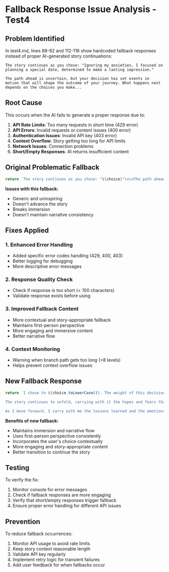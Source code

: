 # Fallback Response Issue Analysis - Test4

## Problem Identified

In test4.md, lines 88-92 and 112-116 show hardcoded fallback responses instead of proper AI-generated story continuations:

```
The story continues as you chose: "Ignoring my anxieties, I focused on planning a special date, determined to make a lasting impression."

The path ahead is uncertain, but your decision has set events in motion that will shape the outcome of your journey. What happens next depends on the choices you make...
```

## Root Cause

This occurs when the AI fails to generate a proper response due to:

1. **API Rate Limits**: Too many requests in short time (429 error)
2. **API Errors**: Invalid requests or content issues (400 error)  
3. **Authentication Issues**: Invalid API key (403 error)
4. **Context Overflow**: Story getting too long for API limits
5. **Network Issues**: Connection problems
6. **Short/Empty Responses**: AI returns insufficient content

## Original Problematic Fallback

```javascript
return `The story continues as you chose: "${choice}"\n\nThe path ahead is uncertain, but your decision has set events in motion that will shape the outcome of your journey. What happens next depends on the choices you make...`
```

**Issues with this fallback:**
- Generic and uninspiring
- Doesn't advance the story
- Breaks immersion
- Doesn't maintain narrative consistency

## Fixes Applied

### 1. Enhanced Error Handling
- Added specific error codes handling (429, 400, 403)
- Better logging for debugging
- More descriptive error messages

### 2. Response Quality Check
- Check if response is too short (< 100 characters)
- Validate response exists before using

### 3. Improved Fallback Content
- More contextual and story-appropriate fallback
- Maintains first-person perspective
- More engaging and immersive content
- Better narrative flow

### 4. Context Monitoring
- Warning when branch path gets too long (>8 levels)
- Helps prevent context overflow issues

## New Fallback Response

```javascript
return `I chose to ${choice.toLowerCase()}. The weight of this decision settles over me as I consider the implications. This moment represents a turning point, and whatever happens next will be shaped by the courage or caution I've shown.

The story continues to unfold, carrying with it the hopes and fears that have brought me to this crossroads. Each choice builds upon the last, creating a path that is uniquely mine. Sometimes the most important moments come not from grand gestures, but from the quiet decisions we make when no one else is watching.

As I move forward, I carry with me the lessons learned and the emotions felt. The future remains unwritten, a blank page waiting for the next chapter to begin.`
```

**Benefits of new fallback:**
- Maintains immersion and narrative flow
- Uses first-person perspective consistently
- Incorporates the user's choice contextually
- More engaging and story-appropriate content
- Better transition to continue the story

## Testing

To verify the fix:
1. Monitor console for error messages
2. Check if fallback responses are more engaging
3. Verify that short/empty responses trigger fallback
4. Ensure proper error handling for different API issues

## Prevention

To reduce fallback occurrences:
1. Monitor API usage to avoid rate limits
2. Keep story context reasonable length
3. Validate API key regularly
4. Implement retry logic for transient failures
5. Add user feedback for when fallbacks occur